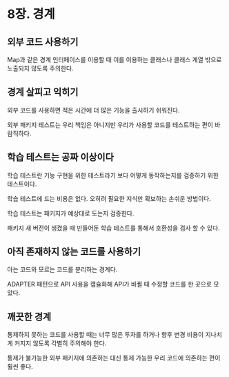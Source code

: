 # 8장. 경계

## 외부 코드 사용하기

Map과 같은 경계 인터페이스를 이용할 때 이를 이용하는 클래스나 클래스 계열 밖으로 노출되지 않도록 주의한다.

## 경계 살피고 익히기

외부 코드를 사용하면 적은 시간에 더 많은 기능을 출시하기 쉬워진다.

외부 패키지 테스트는 우리 책임은 아니지만 우리가 사용할 코드를 테스트하는 편이 바람직하다.

## 학습 테스트는 공짜 이상이다

학습 테스트란 기능 구현을 위한 테스트라기 보다 어떻게 동작하는지를 검증하기 위한 테스트이다.

학습 테스트에 드는 비용은 없다. 오히려 필요한 지식만 확보하는 손쉬운 방법이다.

학습 테스트는 패키지가 예상대로 도는지 검증한다.

패키지 새 버전이 생겼을 때 만들어둔 학습 테스트를 통해서 호환성을 검사 할 수 있다.

## 아직 존재하지 않는 코드를 사용하기

아는 코드와 모르는 코드를 분리하는 경계다.

ADAPTER 패턴으로 API 사용을 캡슐화해 API가 바뀔 때 수정할 코드를 한 곳으로 모았다.

## 깨끗한 경계

통제하지 못하는 코드를 사용할 때는 너무 많은 투자를 하거나 향후 변경 비용이 지나치게 커지지 않도록 각별히 주의해야 한다.

통제가 불가능한 외부 패키지에 의존하는 대신 통제 가능한 우리 코드에 의존하는 편이 훨씬 좋다.
